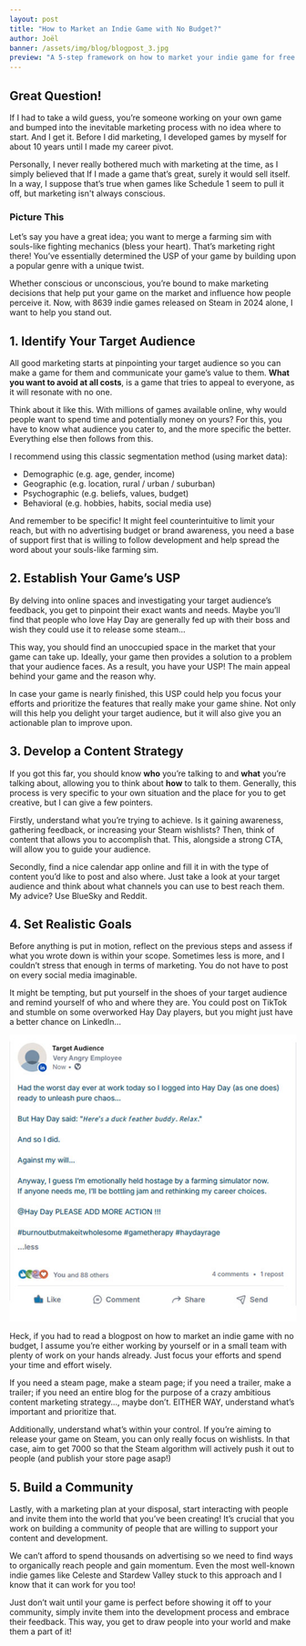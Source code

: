 ```yaml
---
layout: post
title: "How to Market an Indie Game with No Budget?"
author: Joël
banner: /assets/img/blog/blogpost_3.jpg
preview: "A 5-step framework on how to market your indie game for free!"
---
```

<h2 class="post-h2">Great Question!</h2>

If I had to take a wild guess, you’re someone working on your own game and bumped into the inevitable marketing process with no idea where to start. And I get it. Before I did marketing, I developed games by myself for about 10 years until I made my career pivot.

Personally, I never really bothered much with marketing at the time, as I simply believed that If I made a game that’s great, surely it would sell itself. In a way, I suppose that’s true when games like Schedule 1 seem to pull it off, but marketing isn't always conscious.

<h3 class="post-h3">Picture This</h3>

Let’s say you have a great idea; you want to merge a farming sim with souls-like fighting mechanics (bless your heart). That’s marketing right there! You’ve essentially determined the USP of your game by building upon a popular genre with a unique twist.

Whether conscious or unconscious, you’re bound to make marketing decisions that help put your game on the market and influence how people perceive it.  Now, with 8639 indie games released on Steam in 2024 alone, I want to help you stand out.

<h2 class="post-h2">1. Identify Your Target Audience</h2>

All good marketing starts at pinpointing your target audience so you can make a game for them and communicate your game’s value to them. **What you want to avoid at all costs**, is a game that tries to appeal to everyone, as it will resonate with no one.

Think about it like this. With millions of games available online, why would people want to spend time and potentially money on yours? For this, you have to know what audience you cater to, and the more specific the better. Everything else then follows from this.

I recommend using this classic segmentation method (using market data):

- Demographic (e.g. age, gender, income)
- Geographic (e.g. location, rural / urban / suburban) 
- Psychographic (e.g. beliefs, values, budget)
- Behavioral (e.g. hobbies, habits, social media use)

And remember to be specific! It might feel counterintuitive to limit your reach, but with no advertising budget or brand awareness, you need a base of support first that is willing to follow development and help spread the word about your souls-like farming sim.

<h2 class="post-h2">2. Establish Your Game’s USP</h2>

By delving into online spaces and investigating your target audience’s feedback, you get to pinpoint their exact wants and needs. Maybe you’ll find that people who love Hay Day are generally fed up with their boss and wish they could use it to release some steam…

This way, you should find an unoccupied space in the market that your game can take up. Ideally, your game then provides a solution to a problem that your audience faces. As a result, you have your USP! The main appeal behind your game and the reason why.

In case your game is nearly finished, this USP could help you focus your efforts and prioritize the features that really make your game shine. Not only will this help you delight your target audience, but it will also give you an actionable plan to improve upon.

<h2 class="post-h2">3. Develop a Content Strategy</h2>

If you got this far, you should know **who** you’re talking to and **what** you’re talking about, allowing you to think about **how** to talk to them. Generally, this process is very specific to your own situation and the place for you to get creative, but I can give a few pointers.

Firstly, understand what you’re trying to achieve. Is it gaining awareness, gathering feedback, or increasing your Steam wishlists? Then, think of content that allows you to accomplish that. This, alongside a strong CTA, will allow you to guide your audience.  

Secondly, find a nice calendar app online and fill it in with the type of content you’d like to post and also where. Just take a look at your target audience and think about what channels you can use to best reach them. My advice? Use BlueSky and Reddit.

<h2 class="post-h2">4. Set Realistic Goals</h2>

Before anything is put in motion, reflect on the previous steps and assess if what you wrote down is within your scope. Sometimes less is more, and I couldn’t stress that enough in terms of marketing. You do not have to post on every social media imaginable.

It might be tempting, but put yourself in the shoes of your target audience and remind yourself of who and where they are. You could post on TikTok and stumble on some overworked Hay Day players, but you might just have a better chance on LinkedIn…

<img class="img-fluid post-image w-50" src="/assets/img/blog/marketing-101-linkedin.jpg">

Heck, if you had to read a blogpost on how to market an indie game with no budget, I assume you’re either working by yourself or in a small team with plenty of work on your hands already. Just focus your efforts and spend your time and effort wisely.

If you need a steam page, make a steam page; if you need a trailer, make a trailer; if you need an entire blog for the purpose of a crazy ambitious content marketing strategy..., maybe don’t. EITHER WAY, understand what’s important and prioritize that.

Additionally, understand what’s within your control. If you’re aiming to release your game on Steam, you can only really focus on wishlists. In that case, aim to get 7000 so that the Steam algorithm will actively push it out to people (and publish your store page asap!)

<h2 class="post-h2">5. Build a Community</h2>

Lastly, with a marketing plan at your disposal, start interacting with people and invite them into the world that you’ve been creating! It’s crucial that you work on building a community of people that are willing to support your content and development.

We can’t afford to spend thousands on advertising so we need to find ways to organically reach people and gain momentum. Even the most well-known indie games like Celeste and Stardew Valley stuck to this approach and I know that it can work for you too!

Just don’t wait until your game is perfect before showing it off to your community, simply invite them into the development process and embrace their feedback. This way, you get to draw people into your world and make them a part of it!